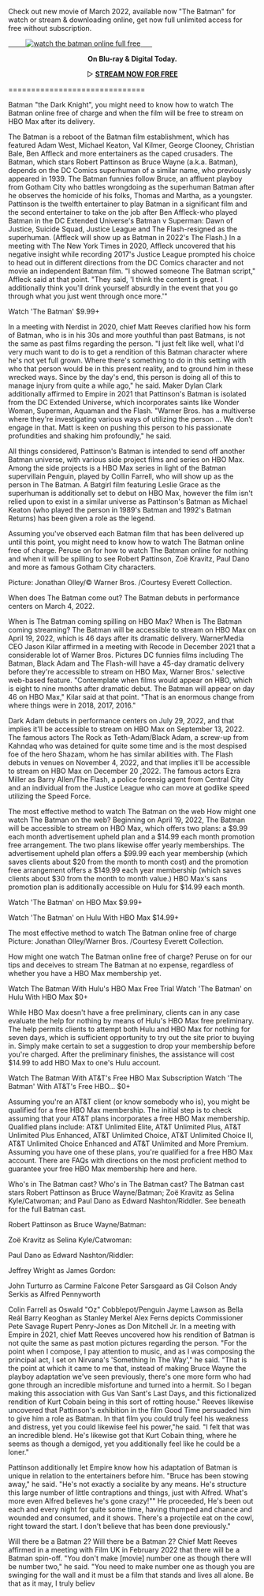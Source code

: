 <p>Check out new movie of March 2022, available now &quot;The Batman&quot; for watch or stream &amp; downloading online, get now full unlimited access for free without subscription.</p>

<a href="https://fullfree.club/the-batman">
         <img alt="watch the batman online full free" src="https://i.imgur.com/LwsS0Nt.png">
      </a>


<p><center> <b>On Blu-ray & Digital Today.</b></center>

<p><center>▷ <b><a href="https://fullfree.club/the-batman"> STREAM NOW FOR FREE</a></b></center></p>

==============================


<p>Batman &quot;the Dark Knight&quot;, you might need to know how to watch The Batman online free of charge and when the film will be free to stream on HBO Max after its delivery.</p>

<p>The Batman is a reboot of the Batman film establishment, which has featured Adam West, Michael Keaton, Val Kilmer, George Clooney, Christian Bale, Ben Affleck and more entertainers as the caped crusaders. The Batman, which stars Robert Pattinson as Bruce Wayne (a.k.a. Batman), depends on the DC Comics superhuman of a similar name, who previously appeared in 1939. The Batman funnies follow Bruce, an affluent playboy from Gotham City who battles wrongdoing as the superhuman Batman after he observes the homicide of his folks, Thomas and Martha, as a youngster. Pattinson is the twelfth entertainer to play Batman in a significant film and the second entertainer to take on the job after Ben Affleck-who played Batman in the DC Extended Universe's Batman v Superman: Dawn of Justice, Suicide Squad, Justice League and The Flash-resigned as the superhuman. (Affleck will show up as Batman in 2022's The Flash.) In a meeting with The New York Times in 2020, Affleck uncovered that his negative insight while recording 2017's Justice League prompted his choice to head out in different directions from the DC Comics character and not movie an independent Batman film. &quot;I showed someone The Batman script,&quot; Affleck said at that point. &quot;They said, 'I think the content is great. I additionally think you'll drink yourself absurdly in the event that you go through what you just went through once more.'&quot;</p>

<p>Watch 'The Batman' $9.99+</p>

<p>In a meeting with Nerdist in 2020, chief Matt Reeves clarified how his form of Batman, who is in his 30s and more youthful than past Batmans, is not the same as past films regarding the person. &quot;I just felt like well, what I'd very much want to do is to get a rendition of this Batman character where he's not yet full grown. Where there's something to do in this setting with who that person would be in this present reality, and to ground him in these wrecked ways. Since by the day's end, this person is doing all of this to manage injury from quite a while ago,&quot; he said. Maker Dylan Clark additionally affirmed to Empire in 2021 that Pattinson's Batman is isolated from the DC Extended Universe, which incorporates saints like Wonder Woman, Superman, Aquaman and the Flash. &quot;Warner Bros. has a multiverse where they're investigating various ways of utilizing the person &#8230; We don't engage in that. Matt is keen on pushing this person to his passionate profundities and shaking him profoundly,&quot; he said.</p>

<p>All things considered, Pattinson's Batman is intended to send off another Batman universe, with various side project films and series on HBO Max. Among the side projects is a HBO Max series in light of the Batman supervillain Penguin, played by Collin Farrell, who will show up as the person in The Batman. A Batgirl film featuring Leslie Grace as the superhuman is additionally set to debut on HBO Max, however the film isn't relied upon to exist in a similar universe as Pattinson's Batman as Michael Keaton (who played the person in 1989's Batman and 1992's Batman Returns) has been given a role as the legend.</p>

<p>Assuming you've observed each Batman film that has been delivered up until this point, you might need to know how to watch The Batman online free of charge. Peruse on for how to watch The Batman online for nothing and when it will be spilling to see Robert Pattinson, Zo&euml; Kravitz, Paul Dano and more as famous Gotham City characters.</p>

<p>Picture: Jonathan Olley/&copy; Warner Bros. /Courtesy Everett Collection.</p>

<p>When does The Batman come out? The Batman debuts in performance centers on March 4, 2022.</p>

<p>When is The Batman coming spilling on HBO Max? When is The Batman coming streaming? The Batman will be accessible to stream on HBO Max on April 19, 2022, which is 46 days after its dramatic delivery. WarnerMedia CEO Jason Kilar affirmed in a meeting with Recode in December 2021 that a considerable lot of Warner Bros. Pictures DC funnies films including The Batman, Black Adam and The Flash-will have a 45-day dramatic delivery before they're accessible to stream on HBO Max, Warner Bros.' selective web-based feature. &quot;Contemplate when films would appear on HBO, which is eight to nine months after dramatic debut. The Batman will appear on day 46 on HBO Max,&quot; Kilar said at that point. &quot;That is an enormous change from where things were in 2018, 2017, 2016.&quot;</p>

<p>Dark Adam debuts in performance centers on July 29, 2022, and that implies it'll be accessible to stream on HBO Max on September 13, 2022. The famous actors The Rock as Teth-Adam/Black Adam, a screw-up from Kahndaq who was detained for quite some time and is the most despised foe of the hero Shazam, whom he has similar abilities with. The Flash debuts in venues on November 4, 2022, and that implies it'll be accessible to stream on HBO Max on December 20 ,2022. The famous actors Ezra Miller as Barry Allen/The Flash, a police forensig agent from Central City and an individual from the Justice League who can move at godlike speed utilizing the Speed Force.</p>

<p>The most effective method to watch The Batman on the web How might one watch The Batman on the web? Beginning on April 19, 2022, The Batman will be accessible to stream on HBO Max, which offers two plans: a $9.99 each month advertisement upheld plan and a $14.99 each month promotion free arrangement. The two plans likewise offer yearly memberships. The advertisement upheld plan offers a $99.99 each year membership (which saves clients about $20 from the month to month cost) and the promotion free arrangement offers a $149.99 each year membership (which saves clients about $30 from the month to month value.) HBO Max's sans promotion plan is additionally accessible on Hulu for $14.99 each month.</p>

<p>Watch 'The Batman' on HBO Max $9.99+</p>

<p>Watch 'The Batman' on Hulu With HBO Max $14.99+</p>

<p>The most effective method to watch The Batman online free of charge Picture: Jonathan Olley/Warner Bros. /Courtesy Everett Collection.</p>

<p>How might one watch The Batman online free of charge? Peruse on for our tips and deceives to stream The Batman at no expense, regardless of whether you have a HBO Max membership yet.</p>

<p>Watch The Batman With Hulu's HBO Max Free Trial Watch 'The Batman' on Hulu With HBO Max $0+</p>

<p>While HBO Max doesn't have a free preliminary, clients can in any case evaluate the help for nothing by means of Hulu's HBO Max free preliminary. The help permits clients to attempt both Hulu and HBO Max for nothing for seven days, which is sufficient opportunity to try out the site prior to buying in. Simply make certain to set a suggestion to drop your membership before you're charged. After the preliminary finishes, the assistance will cost $14.99 to add HBO Max to one's Hulu account.</p>

<p>Watch The Batman With AT&amp;T's Free HBO Max Subscription Watch 'The Batman' With AT&amp;T's Free HBO&#8230; $0+</p>

<p>Assuming you're an AT&amp;T client (or know somebody who is), you might be qualified for a free HBO Max membership. The initial step is to check assuming that your AT&amp;T plans incorporates a free HBO Max membership. Qualified plans include: AT&amp;T Unlimited Elite, AT&amp;T Unlimited Plus, AT&amp;T Unlimited Plus Enhanced, AT&amp;T Unlimited Choice, AT&amp;T Unlimited Choice II, AT&amp;T Unlimited Choice Enhanced and AT&amp;T Unlimited and More Premium. Assuming you have one of these plans, you're qualified for a free HBO Max account. There are FAQs with directions on the most proficient method to guarantee your free HBO Max membership here and here.</p>

<p>Who's in The Batman cast? Who's in The Batman cast? The Batman cast stars Robert Pattinson as Bruce Wayne/Batman; Zo&euml; Kravitz as Selina Kyle/Catwoman; and Paul Dano as Edward Nashton/Riddler. See beneath for the full Batman cast.</p>

<p>Robert Pattinson as Bruce Wayne/Batman:</p>

<p>Zo&euml; Kravitz as Selina Kyle/Catwoman:</p>

<p>Paul Dano as Edward Nashton/Riddler:</p>

<p>Jeffrey Wright as James Gordon:</p>

<p>John Turturro as Carmine Falcone Peter Sarsgaard as Gil Colson Andy Serkis as Alfred Pennyworth</p>

<p>Colin Farrell as Oswald &quot;Oz&quot; Cobblepot/Penguin Jayme Lawson as Bella Re&aacute;l Barry Keoghan as Stanley Merkel Alex Ferns depicts Commissioner Pete Savage Rupert Penry-Jones as Don Mitchell Jr. In a meeting with Empire in 2021, chief Matt Reeves uncovered how his rendition of Batman is not quite the same as past motion pictures regarding the person. &quot;For the point when I compose, I pay attention to music, and as I was composing the principal act, I set on Nirvana's 'Something In The Way',&quot; he said. &quot;That is the point at which it came to me that, instead of making Bruce Wayne the playboy adaptation we've seen previously, there's one more form who had gone through an incredible misfortune and turned into a hermit. So I began making this association with Gus Van Sant's Last Days, and this fictionalized rendition of Kurt Cobain being in this sort of rotting house.&quot; Reeves likewise uncovered that Pattinson's exhibition in the film Good Time persuaded him to give him a role as Batman. In that film you could truly feel his weakness and distress, yet you could likewise feel his power,&quot;he said. &quot;I felt that was an incredible blend. He's likewise got that Kurt Cobain thing, where he seems as though a demigod, yet you additionally feel like he could be a loner.&quot;</p>

<p>Pattinson additionally let Empire know how his adaptation of Batman is unique in relation to the entertainers before him. &quot;Bruce has been stowing away,&quot; he said. &quot;He's not exactly a socialite by any means. He's structure this large number of little contraptions and things, just with Alfred. What's more even Alfred believes he's gone crazy!&quot;&quot; He proceeded, He's been out each and every night for quite some time, having thumped and chance and wounded and consumed, and it shows. There's a projectile eat on the cowl, right toward the start. I don't believe that has been done previously.&quot;</p>

<p>Will there be a Batman 2? Will there be a Batman 2? Chief Matt Reeves affirmed in a meeting with Film UK in February 2022 that there will be a Batman spin-off. &quot;You don't make [movie] number one as though there will be number two,&quot; he said. &quot;You need to make number one as though you are swinging for the wall and it must be a film that stands and lives all alone. Be that as it may, I truly believ</p>
